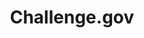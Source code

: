 ---
# This topic lives at
# https://digital.gov/topics/challenge-gov

slug: "challenge-gov"

# Topic Title
title: "Challenge.gov"

# description — keep it short and clear
summary: ""


# Weight
weight: 1

# For more information on managing topics,
# see https://github.com/GSA/digitalgov.gov/wiki
---
